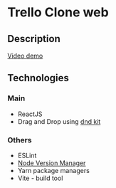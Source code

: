 # Trello Clone web

## Description

[Video demo](https://drive.google.com/drive/folders/1MxnPfujTQAsMMRZ-4WQ6X8R1rUjq9Wh5?usp=sharing)

## Technologies

### Main

- ReactJS
- Drag and Drop using [dnd kit](https://dndkit.com/)

### Others

- ESLint
- [Node Version Manager](https://github.com/nvm-sh/nvm)
- Yarn package managers
- Vite - build tool